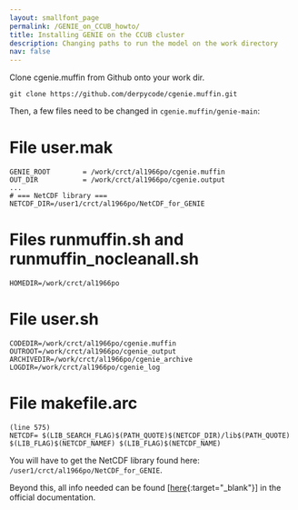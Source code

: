 ```yaml
---
layout: smallfont_page
permalink: /GENIE_on_CCUB_howto/
title: Installing GENIE on the CCUB cluster
description: Changing paths to run the model on the work directory
nav: false
---
```


Clone cgenie.muffin from Github onto your work dir.
```
git clone https://github.com/derpycode/cgenie.muffin.git
```

Then, a few files need to be changed in `cgenie.muffin/genie-main`:

# File user.mak
```
GENIE_ROOT        = /work/crct/al1966po/cgenie.muffin
OUT_DIR           = /work/crct/al1966po/cgenie.output
...
# === NetCDF library ===
NETCDF_DIR=/user1/crct/al1966po/NetCDF_for_GENIE
```

# Files runmuffin.sh and runmuffin_nocleanall.sh
```
HOMEDIR=/work/crct/al1966po
```

# File user.sh
```
CODEDIR=/work/crct/al1966po/cgenie.muffin
OUTROOT=/work/crct/al1966po/cgenie_output
ARCHIVEDIR=/work/crct/al1966po/cgenie_archive
LOGDIR=/work/crct/al1966po/cgenie_log
```

# File makefile.arc
```
(line 575)
NETCDF= $(LIB_SEARCH_FLAG)$(PATH_QUOTE)$(NETCDF_DIR)/lib$(PATH_QUOTE) $(LIB_FLAG)$(NETCDF_NAMEF) $(LIB_FLAG)$(NETCDF_NAME)
```

You will have to get the NetCDF library found here: `/user1/crct/al1966po/NetCDF_for_GENIE`.

Beyond this, all info needed can be found [[here](https://github.com/derpycode/muffindoc){:target="_blank"}] in the official documentation.
